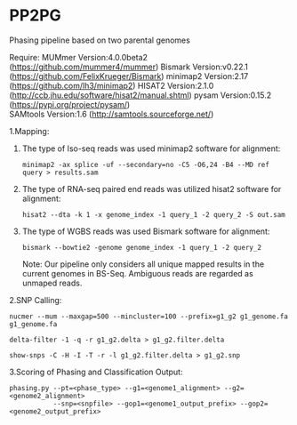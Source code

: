 # PP2PG
Phasing pipeline based on two parental genomes

Require: 
  MUMmer     Version:4.0.0beta2 (https://github.com/mummer4/mummer)
  Bismark    Version:v0.22.1    (https://github.com/FelixKrueger/Bismark)
  minimap2   Version:2.17       (https://github.com/lh3/minimap2)
  HISAT2     Version:2.1.0      (http://ccb.jhu.edu/software/hisat2/manual.shtml)
  pysam      Version:0.15.2     (https://pypi.org/project/pysam/)     
  SAMtools   Version:1.6        (http://samtools.sourceforge.net/)  


1.Mapping:

1) The type of Iso-seq reads was used minimap2 software for alignment:

       minimap2 -ax splice -uf --secondary=no -C5 -O6,24 -B4 --MD ref query > results.sam      

2) The type of RNA-seq paired end reads was utilized hisat2 software for alignment:

       hisat2 --dta -k 1 -x genome_index -1 query_1 -2 query_2 -S out.sam

3) The type of WGBS reads was used Bismark software for alignment:
      
       bismark --bowtie2 -genome genome_index -1 query_1 -2 query_2
    Note: Our pipeline only considers all unique mapped results in the current genomes in BS-Seq. Ambiguous reads are regarded 
    as unmaped reads. 



2.SNP Calling:

    nucmer --mum --maxgap=500 --mincluster=100 --prefix=g1_g2 g1_genome.fa g1_genome.fa
    
    delta-filter -1 -q -r g1_g2.delta > g1_g2.filter.delta
    
    show-snps -C -H -I -T -r -l g1_g2.filter.delta > g1_g2.snp


3.Scoring of Phasing and Classification Output:

    phasing.py --pt=<phase_type> --g1=<genome1_alignment> --g2=<genome2_alignment> 
               --snp=<snpfile> --gop1=<genome1_output_prefix> --gop2=<genome2_output_prefix>


